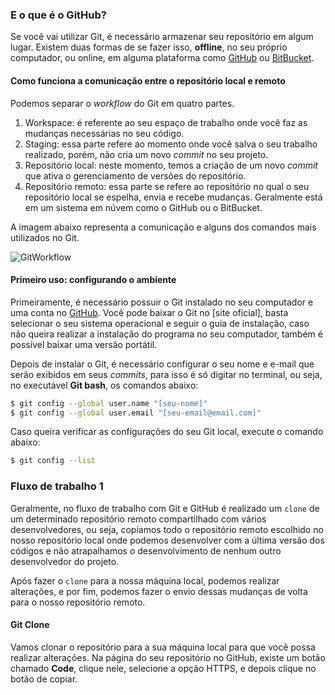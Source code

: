 
### E o que é o GitHub?

Se você vai utilizar Git, é necessário armazenar seu repositório em algum lugar. Existem duas formas de se fazer isso, **offline**, no seu próprio computador, ou online, em alguma plataforma como [GitHub] ou [BitBucket].

#### Como funciona a comunicação entre o repositório local e remoto

Podemos separar o *workflow* do Git em quatro partes. 
1. Workspace: é referente ao seu espaço de trabalho onde você faz as mudanças necessárias no seu código.
2. Staging: essa parte refere ao momento onde você salva o seu trabalho realizado, porém, não cria um novo *commit* no seu projeto.
3. Repositório local: neste momento, temos a criação de um novo *commit* que ativa o gerenciamento de versões do repositório.
4. Repositório remoto: essa parte se refere ao repositório no qual o seu repositório local se espelha, envia e recebe mudanças. Geralmente está em um sistema em núvem como o GitHub ou o BitBucket.

A imagem abaixo representa a comunicação e alguns dos comandos mais utilizados no Git.

![GitWorkflow](https://blog.isquaredsoftware.com/images/2021-01-career-advice-git-usage/git-staging-workflow.png)

#### Primeiro uso: configurando o ambiente

Primeiramente, é necessário possuir o Git instalado no seu computador e uma conta no [GitHub]. Você pode baixar o Git no [site oficial], basta selecionar o seu sistema operacional e seguir o guia de instalação, caso não queira realizar a instalação do programa no seu computador, também é possível baixar uma versão portátil.

Depois de instalar o Git, é necessário configurar o seu nome e e-mail que serão exibidos em seus *commits*, para isso é só digitar no terminal, ou seja, no executável **Git bash**, os comandos abaixo:

```sh
$ git config --global user.name "[seu-nome]"
$ git config --global user.email "[seu-email@email.com]"
```

Caso queira verificar as configurações do seu Git local, execute o comando abaixo:

```sh
$ git config --list
```

### Fluxo de trabalho 1

Geralmente, no fluxo de trabalho com Git e GitHub é realizado um `clone` de um determinado repositório remoto compartilhado com vários desenvolvedores, ou seja, copiamos todo o repositório remoto escolhido no nosso repositório local onde podemos desenvolver com a última versão dos códigos e não atrapalhamos o desenvolvimento de nenhum outro desenvolvedor do projeto.

Após fazer o `clone` para a nossa máquina local, podemos realizar alterações, e por fim, podemos fazer o envio dessas mudanças de volta para o nosso repositório remoto.

#### Git Clone

Vamos clonar o repositório para a sua máquina local para que você possa realizar alterações. Na página do seu repositório no GitHub, existe um botão chamado **Code**, clique nele, selecione a opção HTTPS, e depois clique no botão de copiar.





[//]: # (These are reference links used in the body of this note and get stripped out when the markdown processor does its job. There is no need to format nicely because it shouldn't be seen. Thanks SO - http://stackoverflow.com/questions/4823468/store-comments-in-markdown-syntax)

   [GIT]: <https://git-scm.com>
   [GitHub]:<https://github.com>
   [BitBucket]:<https://bitbucket.org> 
